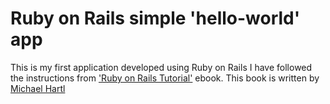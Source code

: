 # Ruby on Rails simple 'hello-world' app

This is my first application developed using Ruby on Rails
I have followed the instructions from ['Ruby on Rails Tutorial'](https://www.railstutorial.org/book/beginning) ebook.
This book is written by [Michael Hartl](http://www.michaelhartl.com/)